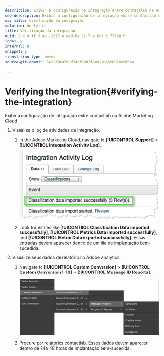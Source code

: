 ```yaml
---
description: Exibir a configuração de integração entre contactlab na Adobe Marketing Cloud
seo-description: Exibir a configuração de integração entre contactlab na Adobe Marketing Cloud
seo-title: Verificação da integração
solution: Analytics
title: Verificação da integração
uuid: 9 d 0 ff 3 ac -1517-4 ead-be 81-7 a 683 d 77758 f
index: y
internal: n
snippet: y
translation-type: tm+mt
source-git-commit: 5e22d080398d74df29b1f849258e6500168cd5aa

---
```



# Verifying the Integration{#verifying-the-integration}

Exibir a configuração de integração entre contactlab na Adobe Marketing Cloud

1. Visualize o log de atividades de integração.
   1. In the Adobe Marketing Cloud, navigate to **[!UICONTROL Support]** &gt; **[!UICONTROL Integration Activity Log]**.

      ![](assets/integration_activity_log.png)

   1. Look for entries like **[!UICONTROL Classification Data imported successfully]**, **[!UICONTROL Metrics Data imported successfully]**, and **[!UICONTROL Metric Data exported successfully]**. Essas entradas devem aparecer dentro de um dia de implantação bem-sucedida.
1. Visualize seus dados de relatório no Adobe Analytics.
   1. Navigate to **[!UICONTROL Custom Conversion]** &gt; **[!UICONTROL Custom Conversion 1-10]** &gt; **[!UICONTROL Message ID Reports]**.

      ![](assets/reporting.png)

   1. Procure por relatórios contactlab. Esses dados devem aparecer dentro de 24a 48 horas de implantação bem-sucedida.
